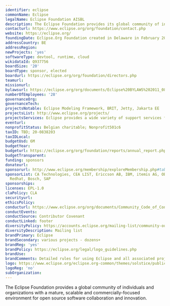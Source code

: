 ```yaml
---
identifier: eclipse
commonName: Eclipse
legalName: Eclipse Foundation AISBL
description: The Eclipse Foundation provides its global community of individuals and organizations with a mature, scalable, and business-friendly environment for open source software collaboration and innovation.
contacturl: https://www.eclipse.org/org/foundation/contact.php
website: https://eclipse.org/
foundingDate: Eclipse.Org Foundation created in Delaware in February 2004, Eclipse Foundation Europe Gmbh created in Germany in October 2014, Eclipse Foundation AISBL created in Brussels in January 2021 (see https://newsroom.eclipse.org/news/announcements/open-source-software-leader-eclipse-foundation-officially-transitions-eu-based)
addressCountry: BE
addressRegion:
newProjects: 'yes'
softwareType: devtool, runtime, cloud
wikidataId: Q937756
boardSize: '20'
boardType: sponsor, elected
boardurl: https://eclipse.org/org/foundation/directors.php
teamurl:
missionurl:
bylawsurl: https://eclipse.org/org/documents/Eclipse%20BYLAWS%202011_08_15%20Final.pdf
numberOfEmployees: '28'
governanceOrg:
governanceTech:
projectsNotable: Eclipse Modeling Framework, BRIT, Jetty, Jakarta EE
projectsList: http://www.eclipse.org/projects/
projectsServices: Eclipse provides a wide variety of support services for projects.
eventurl:
nonprofitStatus: Belgian charitable; Nonprofit501c6
taxID: TBD; 20-0838203
taxIDLocal:
budgetUsd: 6M
budgetYear:
budgeturl: https://eclipse.org/org/foundation/reports/annual_report.php
budgetTransparent:
funding: sponsors
donateurl:
sponsorurl: http://www.eclipse.org/membership/exploreMembership.php#tab-strategic
sponsorList: CA Technologies, CEA LIST, Ericcson AB, IBM, itemis AG, OBEO, Oracle,
  Redhat, Bosch, SAP
sponsorships:
licenses: EPL-1.0
claPolicy: CLA
securityurl:
ethicsPolicy:
conducturl: https://www.eclipse.org/org/documents/Community_Code_of_Conduct.php
conductEvents:
conductSource: Contributor Covenant
conductLinked: footer
diversityPolicy: https://accounts.eclipse.org/mailing-list/community-outreach
diversityDescription: Mailing list
brandPrimary: Eclipse
brandSecondary: various projects - dozens+
brandReg: 'yes'
brandPolicy: https://eclipse.org/legal/logo_guidelines.php
brandUse:
brandComments: Detailed rules for using Eclipse and all associated project trademarks.
logo: https://www.eclipse.org/eclipse.org-common/themes/solstice/public/images/logo/eclipse-426x100.png
logoReg: 'no'
subOrganization:
---
```


The Eclipse Foundation provides a global community of individuals and organizations with a mature, scalable and commercially-focused environment for open source software collaboration and innovation.
